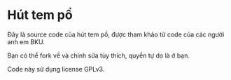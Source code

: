 # Hút tem pồ

Đây là source code của hút tem pồ, được tham khảo từ code của các người anh em BKU.

Bạn có thể fork về và chỉnh sửa tùy thích, quyền tự do là ở bạn.

Code này sử dụng license GPLv3.
